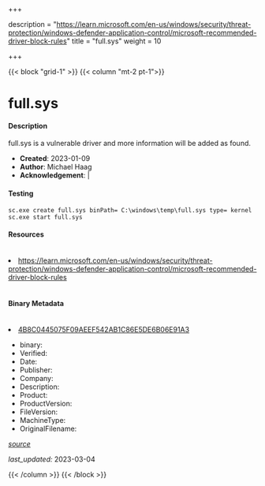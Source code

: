 +++

description = "https://learn.microsoft.com/en-us/windows/security/threat-protection/windows-defender-application-control/microsoft-recommended-driver-block-rules"
title = "full.sys"
weight = 10

+++


{{< block "grid-1" >}}
{{< column "mt-2 pt-1">}}


# full.sys

#### Description


full.sys is a vulnerable driver and more information will be added as found.


- **Created**: 2023-01-09
- **Author**: Michael Haag
- **Acknowledgement**:  | [](https://twitter.com/)

#### Testing

```
sc.exe create full.sys binPath= C:\windows\temp\full.sys type= kernel
sc.exe start full.sys
```

#### Resources
<br>


<li><a href=" https://learn.microsoft.com/en-us/windows/security/threat-protection/windows-defender-application-control/microsoft-recommended-driver-block-rules"> https://learn.microsoft.com/en-us/windows/security/threat-protection/windows-defender-application-control/microsoft-recommended-driver-block-rules</a></li>


<br>


#### Binary Metadata
<br>



<li><a href="https://www.virustotal.com/gui/file/4B8C0445075F09AEEF542AB1C86E5DE6B06E91A3">4B8C0445075F09AEEF542AB1C86E5DE6B06E91A3</a></li>



- binary: 
- Verified: 
- Date: 
- Publisher: 
- Company: 
- Description: 
- Product: 
- ProductVersion: 
- FileVersion: 
- MachineType: 
- OriginalFilename: 

[*source*](https://github.com/magicsword-io/LOLDrivers/tree/main/yaml/full.sys.yml)

*last_updated:* 2023-03-04


{{< /column >}}
{{< /block >}}
